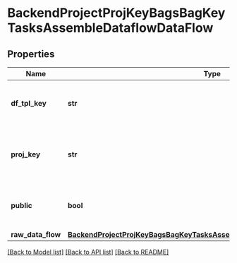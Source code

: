 # BackendProjectProjKeyBagsBagKeyTasksAssembleDataflowDataFlow

## Properties
Name | Type | Description | Notes
------------ | ------------- | ------------- | -------------
**df_tpl_key** | **str** | If set, the data flow with this key will be used. | [optional] 
**proj_key** | **str** | If set, allows for cross-project data flows to be used. | [optional] 
**public** | **bool** | Must be set if the data flow template is public | [optional] 
**raw_data_flow** | [**BackendProjectProjKeyBagsBagKeyTasksAssembleDataflowDataFlowRawDataFlow**](BackendProjectProjKeyBagsBagKeyTasksAssembleDataflowDataFlowRawDataFlow.md) |  | [optional] 

[[Back to Model list]](../README.md#documentation-for-models) [[Back to API list]](../README.md#documentation-for-api-endpoints) [[Back to README]](../README.md)


